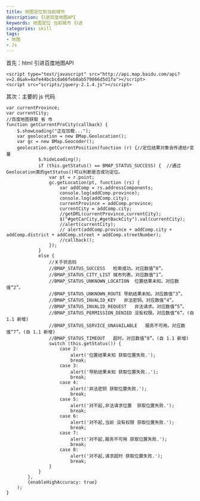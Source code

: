 ```yaml
---
title: 地图定位到当前城市
description: 引进百度地图API
keywords: 地图定位 当前城市 引进
categories: skill
tags: 
- 地图
- Js
---
```


首先：html  引进百度地图API

    <script type="text/javascript" src="http://api.map.baidu.com/api?v=2.0&ak=4afe44bcbcda66feb8ab579866d5d1fa"></script>
    <script src="scripts/jquery-2.1.4.js"></script>

其次：主要的 js 代码
<!-- more -->

    var currentProvince;
    var currentCity;
    //百度地图获取 省 市
    function getCurrentProCity(callback) {
        $.showLoading("正在加载...");
        var geolocation = new BMap.Geolocation();
        var gc = new BMap.Geocoder();
        geolocation.getCurrentPosition(function (r) {//定位结果对象会传递给r变量
                $.hideLoading();
                if (this.getStatus() == BMAP_STATUS_SUCCESS) {  //通过Geolocation类的getStatus()可以判断是否成功定位。
                    var pt = r.point;
                    gc.getLocation(pt, function (rs) {
                        var addComp = rs.addressComponents;
                        console.log(addComp.province);
                        console.log(addComp.city);
                        currentProvince = addComp.province;
                        currentCity = addComp.city;
                        //getDRL(currentProvince,currentCity);
                        $("#getCarCity,#getBackCity").val(currentCity);
                        //alert(currentCity);
                        // alert(addComp.province + addComp.city + addComp.district + addComp.street + addComp.streetNumber);
                        //callback();
                    });
                }
                else {
                    //关于状态码
                    //BMAP_STATUS_SUCCESS   检索成功。对应数值“0”。
                    //BMAP_STATUS_CITY_LIST 城市列表。对应数值“1”。
                    //BMAP_STATUS_UNKNOWN_LOCATION  位置结果未知。对应数值“2”。
                    //BMAP_STATUS_UNKNOWN_ROUTE 导航结果未知。对应数值“3”。
                    //BMAP_STATUS_INVALID_KEY   非法密钥。对应数值“4”。
                    //BMAP_STATUS_INVALID_REQUEST   非法请求。对应数值“5”。
                    //BMAP_STATUS_PERMISSION_DENIED 没有权限。对应数值“6”。(自 1.1 新增)
                    //BMAP_STATUS_SERVICE_UNAVAILABLE   服务不可用。对应数值“7”。(自 1.1 新增)
                    //BMAP_STATUS_TIMEOUT   超时。对应数值“8”。(自 1.1 新增)
                    switch (this.getStatus()) {
                        case 2:
                            alert('位置结果未知 获取位置失败.');
                            break;
                        case 3:
                            alert('导航结果未知 获取位置失败..');
                            break;
                        case 4:
                            alert('非法密钥 获取位置失败.');
                            break;
                        case 5:
                            alert('对不起,非法请求位置  获取位置失败.');
                            break;
                        case 6:
                            alert('对不起,当前 没有权限 获取位置失败.');
                            break;
                        case 7:
                            alert('对不起,服务不可用 获取位置失败.');
                            break;
                        case 8:
                            alert('对不起,请求超时 获取位置失败.');
                            break;
                    }
                }
            },
            {enableHighAccuracy: true}
        );
    }